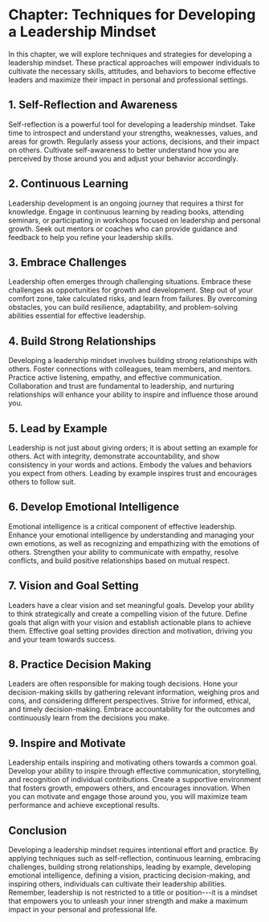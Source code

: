 Chapter: Techniques for Developing a Leadership Mindset
=======================================================

In this chapter, we will explore techniques and strategies for developing a leadership mindset. These practical approaches will empower individuals to cultivate the necessary skills, attitudes, and behaviors to become effective leaders and maximize their impact in personal and professional settings.

**1. Self-Reflection and Awareness**
------------------------------------

Self-reflection is a powerful tool for developing a leadership mindset. Take time to introspect and understand your strengths, weaknesses, values, and areas for growth. Regularly assess your actions, decisions, and their impact on others. Cultivate self-awareness to better understand how you are perceived by those around you and adjust your behavior accordingly.

**2. Continuous Learning**
--------------------------

Leadership development is an ongoing journey that requires a thirst for knowledge. Engage in continuous learning by reading books, attending seminars, or participating in workshops focused on leadership and personal growth. Seek out mentors or coaches who can provide guidance and feedback to help you refine your leadership skills.

**3. Embrace Challenges**
-------------------------

Leadership often emerges through challenging situations. Embrace these challenges as opportunities for growth and development. Step out of your comfort zone, take calculated risks, and learn from failures. By overcoming obstacles, you can build resilience, adaptability, and problem-solving abilities essential for effective leadership.

**4. Build Strong Relationships**
---------------------------------

Developing a leadership mindset involves building strong relationships with others. Foster connections with colleagues, team members, and mentors. Practice active listening, empathy, and effective communication. Collaboration and trust are fundamental to leadership, and nurturing relationships will enhance your ability to inspire and influence those around you.

**5. Lead by Example**
----------------------

Leadership is not just about giving orders; it is about setting an example for others. Act with integrity, demonstrate accountability, and show consistency in your words and actions. Embody the values and behaviors you expect from others. Leading by example inspires trust and encourages others to follow suit.

**6. Develop Emotional Intelligence**
-------------------------------------

Emotional intelligence is a critical component of effective leadership. Enhance your emotional intelligence by understanding and managing your own emotions, as well as recognizing and empathizing with the emotions of others. Strengthen your ability to communicate with empathy, resolve conflicts, and build positive relationships based on mutual respect.

**7. Vision and Goal Setting**
------------------------------

Leaders have a clear vision and set meaningful goals. Develop your ability to think strategically and create a compelling vision of the future. Define goals that align with your vision and establish actionable plans to achieve them. Effective goal setting provides direction and motivation, driving you and your team towards success.

**8. Practice Decision Making**
-------------------------------

Leaders are often responsible for making tough decisions. Hone your decision-making skills by gathering relevant information, weighing pros and cons, and considering different perspectives. Strive for informed, ethical, and timely decision-making. Embrace accountability for the outcomes and continuously learn from the decisions you make.

**9. Inspire and Motivate**
---------------------------

Leadership entails inspiring and motivating others towards a common goal. Develop your ability to inspire through effective communication, storytelling, and recognition of individual contributions. Create a supportive environment that fosters growth, empowers others, and encourages innovation. When you can motivate and engage those around you, you will maximize team performance and achieve exceptional results.

**Conclusion**
--------------

Developing a leadership mindset requires intentional effort and practice. By applying techniques such as self-reflection, continuous learning, embracing challenges, building strong relationships, leading by example, developing emotional intelligence, defining a vision, practicing decision-making, and inspiring others, individuals can cultivate their leadership abilities. Remember, leadership is not restricted to a title or position---it is a mindset that empowers you to unleash your inner strength and make a maximum impact in your personal and professional life.
